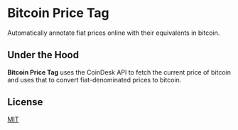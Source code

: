 # Bitcoin Price Tag

Automatically annotate fiat prices online with their equivalents in bitcoin.

## Under the Hood

**Bitcoin Price Tag** uses the CoinDesk API to fetch the current price of bitcoin and uses that to convert fiat-denominated prices to bitcoin.

## License

[MIT](https://opensource.org/licenses/MIT)
